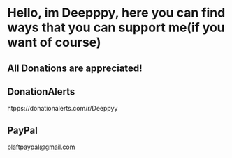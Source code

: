 # Hello, im Deepppy, here you can find ways that you can support me(if you want of course)

## All Donations are appreciated!


## DonationAlerts

htpps://donationalerts.com/r/Deeppyy

## PayPal

plaftpaypal@gmail.com
